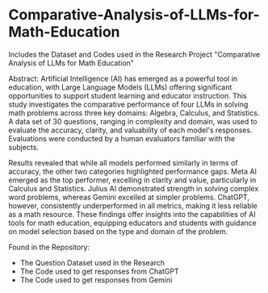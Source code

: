 # Comparative-Analysis-of-LLMs-for-Math-Education
Includes the Dataset and Codes used in the Research Project "Comparative Analysis of LLMs for Math Education"

Abstract:
  Artificial Intelligence (AI) has emerged as a powerful tool in education, with Large Language Models (LLMs) offering significant opportunities to support student learning and educator instruction. This study investigates the comparative performance of four LLMs in solving math problems across three key domains: Algebra, Calculus, and Statistics. A data set of 30 questions, ranging in complexity and domain, was used to evaluate the accuracy, clarity, and valuability of each model's responses. Evaluations were conducted by a human evaluators familiar with the subjects.

Results revealed that while all models performed similarly in terms of accuracy, the other two categories highlighted performance gaps. Meta AI emerged as the top performer, excelling in clarity and value, particularly in Calculus and Statistics. Julius AI demonstrated strength in solving complex word problems, whereas Gemini excelled at simpler problems. ChatGPT, however, consistently underperformed in all metrics, making it less reliable as a math resource. These findings offer insights into the capabilities of AI tools for math education, equipping educators and students with guidance on model selection based on the type and domain of the problem.

Found in the Repository:
 - The Question Dataset used in the Research
 - The Code used to get responses from ChatGPT
 - The Code used to get responses from Gemini
